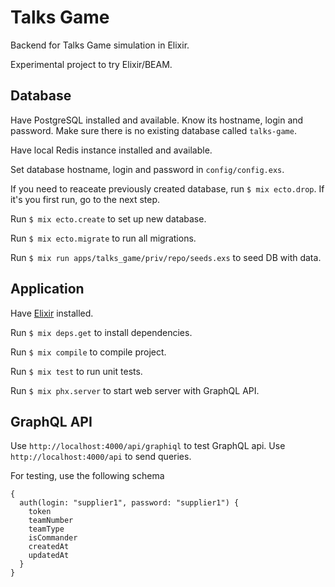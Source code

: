 # Talks Game

Backend for Talks Game simulation in Elixir.

Experimental project to try Elixir/BEAM.

## Database

Have PostgreSQL installed and available. Know its hostname, login and password. Make sure there is no existing database called `talks-game`.

Have local Redis instance installed and available.

Set database hostname, login and password in `config/config.exs`.

If you need to reaceate previously created database, run `$ mix ecto.drop`. If it's you first run, go to the next step.

Run `$ mix ecto.create` to set up new database.

Run `$ mix ecto.migrate` to run all migrations.

Run `$ mix run apps/talks_game/priv/repo/seeds.exs` to seed DB with data.

## Application

Have [Elixir](https://elixir-lang.org/install.html) installed.

Run `$ mix deps.get` to install dependencies.

Run `$ mix compile` to compile project.

Run `$ mix test` to run unit tests.

Run `$ mix phx.server` to start web server with GraphQL API.

## GraphQL API

Use `http://localhost:4000/api/graphiql` to test GraphQL api. Use `http://localhost:4000/api` to send queries.

For testing, use the following schema

```
{
  auth(login: "supplier1", password: "supplier1") {
    token
    teamNumber
    teamType
    isCommander
    createdAt
    updatedAt
  }
}
```
